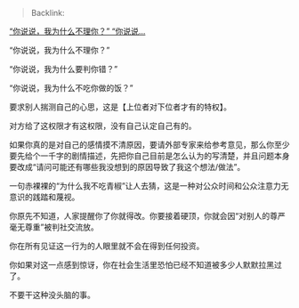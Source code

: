 > Backlink: 

[“你说说，我为什么不理你？” “你说说…](https://www.zhihu.com/pin/1770535810510979073)


“你说说，我为什么不理你？”

“你说说，我为什么要判你错？”

“你说说，我为什么不吃你做的饭？”

要求别人揣测自己的心思，这是【上位者对下位者才有的特权】。

对方给了这权限才有这权限，没有自己认定自己有的。

如果你真的是对自己的感情摸不清原因，要请外部专家来给参考意见，那么你至少要先给个一千字的剧情描述，先把你自己目前是怎么认为的写清楚，并且问题本身要改成“请问可能还有哪些我没想到的原因导致了我这个想法/做法”。

一句赤裸裸的“为什么我不吃青椒”让人去猜，这是一种对公众时间和公众注意力无意识的践踏和蔑视。

你原先不知道，人家提醒你了你就得改。你要接着硬顶，你就会因“对别人的尊严毫无尊重”被判社交流放。

你在所有见证这一行为的人眼里就不会在得到任何投资。

你如果对这一点感到惊讶，你在社会生活里恐怕已经不知道被多少人默默拉黑过了。

不要干这种没头脑的事。